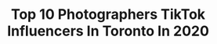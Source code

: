 ---
title: Top 10 Photographers TikTok Influencers In Toronto In 2020
description: >-
  Find top photographers TikTok influencers in Toronto in 2020. Most popular hashtags: #covid19 #photography #coronavirus #positivevibes.
platform: TikTok
profiles:
  - username: "dillon.kydd"
    fullname: >-
      dillon 
    location: "Canada"
    followers: 8787
    engagement: 959
    commentsToLikes: 0.012179
    id: ck8kg0jx5ge3w0j78himdm2ky
    verified: false
    hashtags: "#mustang, #girl, #winter, #tiktokcovers"
  - username: "aaronlugassy"
    fullname: >-
      Aaron Lugassy
    location: "Canada"
    followers: 31271
    engagement: 754
    commentsToLikes: 0.020860
    id: ck80ofw85hn7t0j78804wau0i
    verified: false
    hashtags: "#covid19, #winterbreak, #sunrise, #jasper"
  - username: "mandervillephotography"
    fullname: >-
      James Manderville
    location: "Canada"
    followers: 3068
    engagement: 647
    commentsToLikes: 0.043709
    id: cka0yvs5icxue0i78w4etbobx
    verified: false
    hashtags: "#forsale, #jamesspader, #movielocation, #rydell"
  - username: "lost.lens"
    fullname: >-
      lost.lens
    location: "Canada"
    followers: 64538
    engagement: 753
    commentsToLikes: 0.059628
    id: ck92uzai4oe8q0j78juxog2fx
    verified: false
    hashtags: "#epic, #covid19, #musiclives, #foodporn"
  - username: "sidraandco"
    fullname: >-
      sidraandco
    location: "Canada"
    followers: 10959
    engagement: 247
    commentsToLikes: 0.036984
    id: ck9go10pkz5990j78wldmex2t
    verified: false
    hashtags: "#beautyblender, #curlyhair, #tiktokfood, #theordinary"
  - username: "steven.van"
    fullname: >-
      Steven Van
    location: "Canada"
    followers: 22816
    engagement: 781
    commentsToLikes: 0.079522
    id: ck9v272askd630j7868o56mq5
    verified: false
    hashtags: "#turks, #insatgram, #oddfuture, #edits"
  - username: "argenel"
    fullname: >-
      Argen Elezi
    location: "Canada"
    followers: 5489
    engagement: 1054
    commentsToLikes: 0.034053
    id: cka0ml3zrvo8f0i78nsxqfof8
    verified: false
    hashtags: "#forthephoto, #covid19, #ontheice, #winterbreak"
  - username: "stfphen"
    fullname: >-
      Stephen Prokopich
    location: "Canada"
    followers: 42487
    engagement: 1063
    commentsToLikes: 0.026522
    id: ck8vyxcmfva030j785y6p1rw9
    verified: false
    hashtags: "#fory, #apple, #fastfood, #colours"
  - username: "visualslxyer"
    fullname: >-
      Basit sultani 
    location: "Canada"
    followers: 8763
    engagement: 476
    commentsToLikes: 0.038146
    id: ck8j8zavrl1f90j78no9lmptc
    verified: false
    hashtags: "#eminen, #canadiancheck, #s5filter, #help"
  - username: "handpushed"
    fullname: >-
      melina
    location: "Canada"
    followers: 11484
    engagement: 1123
    commentsToLikes: 0.058591
    id: ckahyq5cm0bp50i78q8ebs7o7
    verified: false
    hashtags: "#career, #handpokers, #selfportait, #inspiration"
---